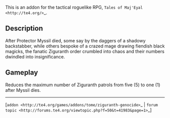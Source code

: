 This is an addon for the tactical roguelike RPG, `Tales of Maj'Eyal <http://te4.org/>`_.

Description
-----------

After Protector Myssil died, some say by the daggers of a shadowy backstabber,
while others bespoke of a crazed mage drawing fiendish black magicks,
the fanatic Ziguranth order crumbled into chaos and their numbers dwindled
into insignificance.


Gameplay
--------

Reduces the maximum number of Ziguranth patrols from five (5) to one (1) after Myssil dies.

-----

[`addon <http://te4.org/games/addons/tome/ziguranth-genocide>`_ | `forum topic <http://forums.te4.org/viewtopic.php?f=50&t=41983&page=1>`_]
